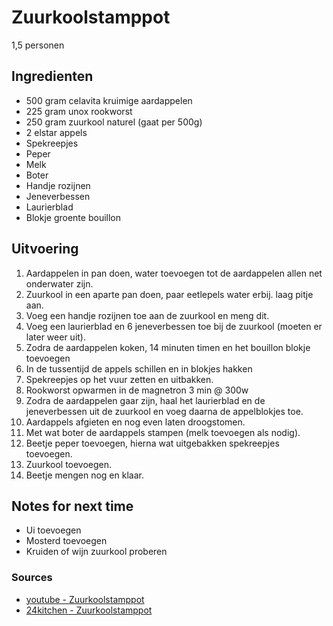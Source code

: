 # Zuurkoolstamppot

1,5 personen

## Ingredienten

* 500 gram celavita kruimige aardappelen
* 225 gram unox rookworst
* 250 gram zuurkool naturel (gaat per 500g)
* 2 elstar appels
* Spekreepjes
* Peper
* Melk
* Boter
* Handje rozijnen
* Jeneverbessen
* Laurierblad
* Blokje groente bouillon

## Uitvoering

1. Aardappelen in pan doen, water toevoegen tot de aardappelen allen net onderwater zijn.
2. Zuurkool in een aparte pan doen, paar eetlepels water erbij. laag pitje aan.
3. Voeg een handje rozijnen toe aan de zuurkool en meng dit.
4. Voeg een laurierblad en 6 jeneverbessen toe bij de zuurkool (moeten er later weer uit).
5. Zodra de aardappelen koken, 14 minuten timen en het bouillon blokje toevoegen
6. In de tussentijd de appels schillen en in blokjes hakken
7. Spekreepjes op het vuur zetten en uitbakken.
8. Rookworst opwarmen in de magnetron 3 min @ 300w
9. Zodra de aardappelen gaar zijn, haal het laurierblad en de jeneverbessen uit de zuurkool en voeg daarna de appelblokjes toe.
10. Aardappels afgieten en nog even laten droogstomen.
11. Met wat boter de aardappels stampen (melk toevoegen als nodig).
12. Beetje peper toevoegen, hierna wat uitgebakken spekreepjes toevoegen.
13. Zuurkool toevoegen.
14. Beetje mengen nog en klaar.

## Notes for next time

* Ui toevoegen
* Mosterd toevoegen
* Kruiden of wijn zuurkool proberen

### Sources
* [youtube - Zuurkoolstamppot](https://www.youtube.com/watch?v=tP36grOQHnE)
* [24kitchen - Zuurkoolstamppot](https://www.24kitchen.nl/recepten/zuurkoolstamppot)